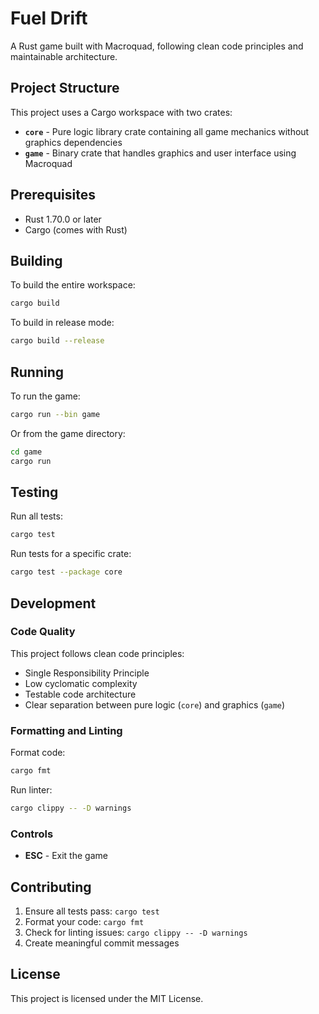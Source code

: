 # Fuel Drift

A Rust game built with Macroquad, following clean code principles and maintainable architecture.

## Project Structure

This project uses a Cargo workspace with two crates:

- **`core`** - Pure logic library crate containing all game mechanics without graphics dependencies
- **`game`** - Binary crate that handles graphics and user interface using Macroquad

## Prerequisites

- Rust 1.70.0 or later
- Cargo (comes with Rust)

## Building

To build the entire workspace:

```bash
cargo build
```

To build in release mode:

```bash
cargo build --release
```

## Running

To run the game:

```bash
cargo run --bin game
```

Or from the game directory:

```bash
cd game
cargo run
```

## Testing

Run all tests:

```bash
cargo test
```

Run tests for a specific crate:

```bash
cargo test --package core
```

## Development

### Code Quality

This project follows clean code principles:

- Single Responsibility Principle
- Low cyclomatic complexity
- Testable code architecture
- Clear separation between pure logic (`core`) and graphics (`game`)

### Formatting and Linting

Format code:

```bash
cargo fmt
```

Run linter:

```bash
cargo clippy -- -D warnings
```

### Controls

- **ESC** - Exit the game

## Contributing

1. Ensure all tests pass: `cargo test`
2. Format your code: `cargo fmt`
3. Check for linting issues: `cargo clippy -- -D warnings`
4. Create meaningful commit messages

## License

This project is licensed under the MIT License.